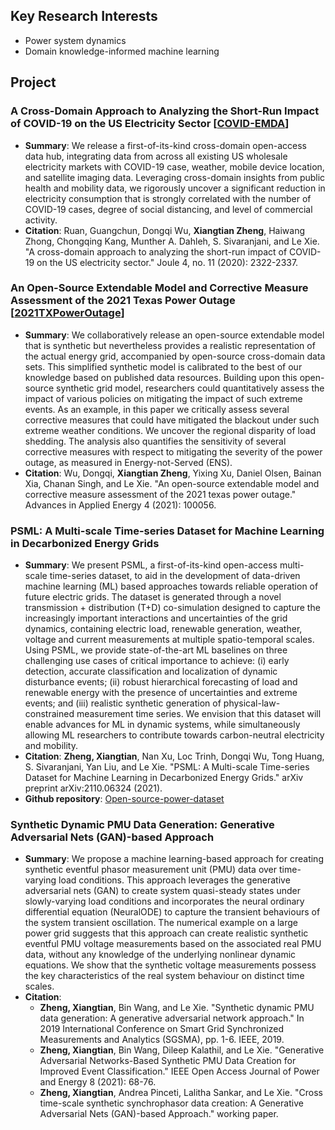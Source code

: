 ## Key Research Interests
- Power system dynamics
- Domain knowledge-informed machine learning

## Project
### A Cross-Domain Approach to Analyzing the Short-Run Impact of COVID-19 on the US Electricity Sector [[COVID-EMDA](https://github.com/tamu-engineering-research/COVID-EMDA)]
- **Summary**: We release a first-of-its-kind cross-domain open-access data hub, integrating data from across all existing US wholesale electricity markets with COVID-19 case, weather, mobile device location, and satellite imaging data. Leveraging cross-domain insights from public health and mobility data, we rigorously uncover a significant reduction in electricity consumption that is strongly correlated with the number of COVID-19 cases, degree of social distancing, and level of commercial activity.
- **Citation**: Ruan, Guangchun, Dongqi Wu, **Xiangtian Zheng**, Haiwang Zhong, Chongqing Kang, Munther A. Dahleh, S. Sivaranjani, and Le Xie. "A cross-domain approach to analyzing the short-run impact of COVID-19 on the US electricity sector." Joule 4, no. 11 (2020): 2322-2337.

### An Open-Source Extendable Model and Corrective Measure Assessment of the 2021 Texas Power Outage [[2021TXPowerOutage](https://github.com/tamu-engineering-research/2021TXPowerOutage)]
- **Summary**: We collaboratively release an open-source extendable model that is synthetic but nevertheless provides a realistic representation of the actual energy grid, accompanied by open-source cross-domain data sets. This simplified synthetic model is calibrated to the best of our knowledge based on published data resources. Building upon this open-source synthetic grid model, researchers could quantitatively assess the impact of various policies on mitigating the impact of such extreme events. As an example, in this paper we critically assess several corrective measures that could have mitigated the blackout under such extreme weather conditions. We uncover the regional disparity of load shedding. The analysis also quantifies the sensitivity of several corrective measures with respect to mitigating the severity of the power outage, as measured in Energy-not-Served (ENS).
- **Citation**: Wu, Dongqi, **Xiangtian Zheng**, Yixing Xu, Daniel Olsen, Bainan Xia, Chanan Singh, and Le Xie. "An open-source extendable model and corrective measure assessment of the 2021 texas power outage." Advances in Applied Energy 4 (2021): 100056.

### PSML: A Multi-scale Time-series Dataset for Machine Learning in Decarbonized Energy Grids
- **Summary**: We present PSML, a first-of-its-kind open-access multi-scale time-series dataset, to aid in the development of data-driven machine learning (ML) based approaches towards reliable operation of future electric grids. The dataset is generated through a novel transmission + distribution (T+D) co-simulation designed to capture the increasingly important interactions and uncertainties of the grid dynamics, containing electric load, renewable generation, weather, voltage and current measurements at multiple spatio-temporal scales. Using PSML, we provide state-of-the-art ML baselines on three challenging use cases of critical importance to achieve: (i) early detection, accurate classification and localization of dynamic disturbance events; (ii) robust hierarchical forecasting of load and renewable energy with the presence of uncertainties and extreme events; and (iii) realistic synthetic generation of physical-law-constrained measurement time series. We envision that this dataset will enable advances for ML in dynamic systems, while simultaneously allowing ML researchers to contribute towards carbon-neutral electricity and mobility.
- **Citation**: **Zheng, Xiangtian**, Nan Xu, Loc Trinh, Dongqi Wu, Tong Huang, S. Sivaranjani, Yan Liu, and Le Xie. "PSML: A Multi-scale Time-series Dataset for Machine Learning in Decarbonized Energy Grids." arXiv preprint arXiv:2110.06324 (2021).
- **Github repository**: [Open-source-power-dataset](https://github.com/tamu-engineering-research/Open-source-power-dataset)

### Synthetic Dynamic PMU Data Generation: Generative Adversarial Nets (GAN)-based Approach
- **Summary**: We propose a machine learning-based approach for creating synthetic eventful phasor measurement unit (PMU) data over time-varying load conditions. This approach leverages the generative adversarial nets (GAN) to create system quasi-steady states under slowly-varying load conditions and incorporates the neural ordinary differential equation (NeuralODE) to capture the transient behaviours of the system transient oscillation.
The numerical example on a large power grid suggests that this approach can  create realistic synthetic eventful PMU voltage measurements based on the associated real PMU data, without any knowledge of the underlying nonlinear dynamic equations. We show that the synthetic voltage measurements possess the key characteristics of the real system behaviour on distinct time scales.
- **Citation**: 
    - **Zheng, Xiangtian**, Bin Wang, and Le Xie. "Synthetic dynamic PMU data generation: A generative adversarial network approach." In 2019 International Conference on Smart Grid Synchronized Measurements and Analytics (SGSMA), pp. 1-6. IEEE, 2019.
    - **Zheng, Xiangtian**, Bin Wang, Dileep Kalathil, and Le Xie. "Generative Adversarial Networks-Based Synthetic PMU Data Creation for Improved Event Classification." IEEE Open Access Journal of Power and Energy 8 (2021): 68-76.
    - **Zheng, Xiangtian**, Andrea Pinceti, Lalitha Sankar, and Le Xie. "Cross time-scale synthetic synchrophasor data creation: A Generative Adversarial Nets (GAN)-based Approach." working paper.

